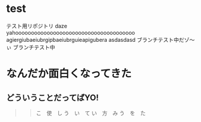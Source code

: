 ﻿# test
テスト用リポジトリ
daze yahoooooooooooooooooooooooooooooooooooooo
agiergiubaeiubrgipbaeiubrguieapigubera
asdasdasd ブランチテスト中だゾ～ぃ
ブランチテスト中
# なんだか面白くなってきた
## どういうことだってばYO!
>>こ　使　し
>>う　い　て
>>い　方　み
>>う　を　た
